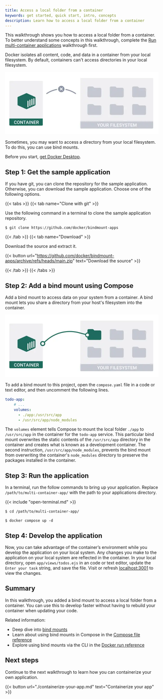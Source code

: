 ```yaml
---
title: Access a local folder from a container
keywords: get started, quick start, intro, concepts
description: Learn how to access a local folder from a container
---
```


This walkthrough shows you how to access a local folder from a container. To better understand some concepts in this walkthrough, complete the [Run multi-container applications](./multi-container-apps.md) walkthrough first.

Docker isolates all content, code, and data in a container from your local filesystem. By default, containers can't access directories in your local filesystem.

![Data isolation diagram](images/getting-started-isolation.webp?w=400)

Sometimes, you may want to access a directory from your local filesystem. To do this, you can use bind mounts.

Before you start, [get Docker Desktop](../../get-docker.md).

## Step 1: Get the sample application

If you have git, you can clone the repository for the sample application. Otherwise, you can download the sample application. Choose one of the following options.

{{< tabs >}}
{{< tab name="Clone with git" >}}

Use the following command in a terminal to clone the sample application repository.

```console
$ git clone https://github.com/docker/bindmount-apps
```

{{< /tab >}}
{{< tab name="Download" >}}

Download the source and extract it.

{{< button url="https://github.com/docker/bindmount-apps/archive/refs/heads/main.zip" text="Download the source" >}}

{{< /tab >}}
{{< /tabs >}}

## Step 2: Add a bind mount using Compose

Add a bind mount to access data on your system from a container. A bind mount lets you share a directory from your host's filesystem into the container.

![Bind mount diagram](images/getting-started-bindmount.webp?w=400)

To add a bind mount to this project, open the `compose.yaml` file in a code or text editor, and then uncomment the following lines.

```yaml
todo-app:
    # ...
    volumes:
      - ./app:/usr/src/app
      - /usr/src/app/node_modules

```

The `volumes` element tells Compose to mount the local folder `./app` to `/usr/src/app` in the container for the `todo-app` service. This particular bind mount overwrites the static contents of the `/usr/src/app` directory in the container and creates what is known as a development container. The second instruction, `/usr/src/app/node_modules`, prevents the bind mount from overwriting the container's `node_modules` directory to preserve the packages installed in the container.

## Step 3: Run the application

In a terminal, run the follow commands to bring up your application. Replace `/path/to/multi-container-app/` with the path to your applications directory.

{{< include "open-terminal.md" >}}

```console
$ cd /path/to/multi-container-app/
```
```console
$ docker compose up -d
```

## Step 4: Develop the application

Now, you can take advantage of the container’s environment while you develop the application on your local system. Any changes you make to the application on your local system are reflected in the container. In your local directory, open `app/views/todos.ejs` in an code or text editor, update the `Enter your task` string, and save the file. Visit or refresh [localhost:3001](https://localhost:3001)⁠ to view the changes.

## Summary

In this walkthrough, you added a bind mount to access a local folder from a container. You can use this to develop faster without having to rebuild your container when updating your code.

Related information:

- Deep dive into [bind mounts](../../storage/bind-mounts.md)
- Learn about using bind mounts in Compose in the [Compose file reference](../../compose/compose-file/_index.md)
- Explore using bind mounts via the CLI in the [Docker run reference](/engine/reference/run/#volume-shared-filesystems)

## Next steps

Continue to the next walkthrough to learn how you can containerize your own application.

{{< button url="./containerize-your-app.md" text="Containerize your app" >}}